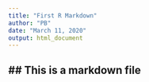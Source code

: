 ```yaml
---
title: "First R Markdown"
author: "PB"
date: "March 11, 2020"
output: html_document
---
```



## ## This is a markdown file
